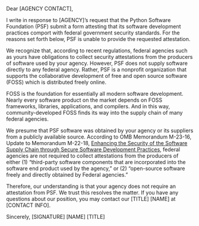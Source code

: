 Dear [AGENCY CONTACT],

I write in response to [AGENCY]’s request that the Python Software Foundation (PSF) submit a form attesting that its software development practices comport with federal government security standards. For the reasons set forth below, PSF is unable to provide the requested attestation.

We recognize that, according to recent regulations, federal agencies such as yours have obligations to collect security attestations from the producers of software used by your agency. However, PSF does not supply software directly to any federal agency. Rather, PSF is a nonprofit organization that supports the collaborative development of free and open source software (FOSS) which is distributed freely online. 

FOSS is the foundation for essentially all modern software development. Nearly every software product on the market depends on FOSS frameworks, libraries, applications, and compilers. And in this way, community-developed FOSS finds its way into the supply chain of many federal agencies.

We presume that PSF software was obtained by your agency or its suppliers from a publicly available source. According to OMB Memorandum M-23-16, Update to Memorandum M-22-18, [Enhancing the Security of the Software Supply Chain through Secure Software Development Practices](https://www.whitehouse.gov/wp-content/uploads/2023/06/M-23-16-Update-to-M-22-18-Enhancing-Software-Security-1.pdf), federal agencies are not required to collect attestations from the producers of either (1) “third-party software components that are incorporated into the software end product used by the agency,” or (2) “open-source software freely and directly obtained by Federal agencies.”

Therefore, our understanding is that your agency does not require an attestation from PSF. We trust this resolves the matter. If you have any questions about our position, you may contact our [TITLE] [NAME] at [CONTACT INFO].

Sincerely,
[SIGNATURE]
[NAME]
[TITLE]
